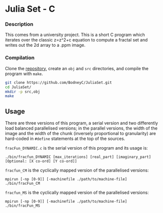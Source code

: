 Julia Set - C
=============

### Description

This comes from a university project. This is a short C program which iterates over the classic z=z^2+c equation to compute a fractal set and writes out the 2d array to a .ppm image.

### Compilation

Clone the [repository](https://github.com/BodneyC/JuliaSet.git), create an `obj` and `src` directories, and compile the program with `make`.

```bash
git clone https://github.com/BodneyC/JuliaSet.git
cd JuliaSet/
mkdir -p src,obj
make
```

## Usage

There are three versions of this program, a serial version and two differently load balanced parallelised versions; in the parallel versions, the width of the image and the width of the chunk (inversely proportional to granularity) are hard-coded in `#define` statements at the top of the sources.

`fracFun_DYNAMIC.c` is the serial version of this program and its usage is:

    ./bin/fracfun_DYNAMIC [max_iterations] [real_part] [imaginary_part] [Optional: [X co-ord] [Y co-ord]]

`fracfun_CM` is the cyclically mapped version of the parallelised versions:

    mpirun [-np [0-9]] [-machinefile ./path/to/machine-file] ./bin/fracFun_CM

`fracfun_MS` is the cyclically mapped version of the parallelised versions:

    mpirun [-np [0-9]] [-machinefile ./path/to/machine-file] ./bin/fracFun_MS

